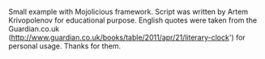 Small example with Mojolicious framework.
Script was written by Artem Krivopolenov for educational purpose.
English quotes were taken from the Guardian.co.uk (http://www.guardian.co.uk/books/table/2011/apr/21/literary-clock') for personal usage. Thanks for them.